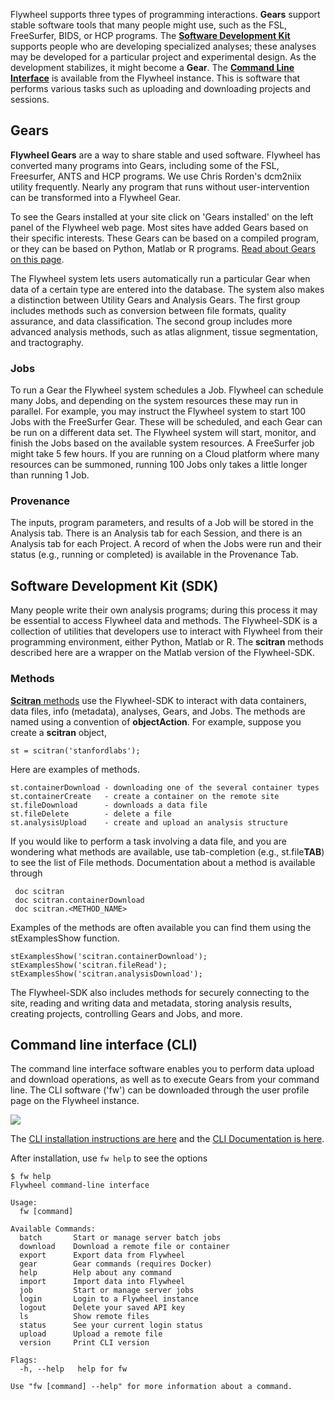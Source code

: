 Flywheel supports three types of programming interactions. **Gears** support stable software tools that many people might use, such as the FSL, FreeSurfer, BIDS, or HCP programs.  The **[Software Development Kit](Computational-organization#software-development-kit-sdk)** supports people who are developing specialized analyses; these analyses may be developed for a particular project and experimental design.  As the development stabilizes, it might become a **Gear**. The **[Command Line Interface](Computational-organization#command-line-interface-cli)** is available from the Flywheel instance. This is software that performs various tasks such as uploading and downloading projects and sessions.

## Gears
**Flywheel Gears** are a way to share stable and used software. Flywheel has converted many programs into Gears, including some of the FSL, Freesurfer, ANTS and HCP programs. We use Chris Rorden's dcm2niix utility frequently.  Nearly any program that runs without user-intervention can be transformed into a Flywheel Gear.  

To see the Gears installed at your site click on 'Gears installed' on the left panel of the Flywheel web page. Most sites have added Gears based on their specific interests. These Gears can be based on a compiled program, or they can be based on Python, Matlab or R programs. [Read about Gears on this page](Gears).

The Flywheel system lets users automatically run a particular Gear when data of a certain type are entered into the database. The system also makes a distinction between Utility Gears and Analysis Gears.  The first group includes methods such as conversion between file formats, quality assurance, and data classification.  The second group includes more advanced analysis methods, such as atlas alignment, tissue segmentation, and tractography.

### Jobs
To run a Gear the Flywheel system schedules a Job.  Flywheel can schedule many Jobs, and depending on the system resources these may run in parallel. For example, you may instruct the Flywheel system to start 100 Jobs with the FreeSurfer Gear. These will be scheduled, and each Gear can be run on a different data set. The Flywheel system will start, monitor, and finish the Jobs based on the available system resources.  A FreeSurfer job might take 5 few hours. If you are running on a Cloud platform where many resources can be summoned, running 100 Jobs only takes a little longer than running 1 Job.

### Provenance
The inputs, program parameters, and results of a Job will be stored in the Analysis tab.  There is an Analysis tab for each Session, and there is an Analysis tab for each Project. A record of when the Jobs were run and their status (e.g., running or completed) is available in the Provenance Tab.

## Software Development Kit (SDK)
Many people write their own analysis programs; during this process it may be essential to access Flywheel data and methods. The Flywheel-SDK is a collection of utilities that developers use to interact with Flywheel from their programming environment, either Python, Matlab or R. The **scitran** methods described here are a wrapper on the Matlab version of the Flywheel-SDK.

### Methods
[**Scitran** methods](https://github.com/vistalab/scitran/wiki/scitran-methods) use the Flywheel-SDK to interact with data containers, data files, info (metadata), analyses, Gears, and Jobs. The methods are named using a convention of **objectAction**.  For example, suppose you create a **scitran** object, 

    st = scitran('stanfordlabs');

Here are examples of methods.

```
st.containerDownload - downloading one of the several container types
st.containerCreate   - create a container on the remote site
st.fileDownload      - downloads a data file
st.fileDelete        - delete a file
st.analysisUpload    - create and upload an analysis structure
```
If you would like to perform a task involving a data file, and you are wondering what methods are available, use tab-completion (e.g., st.file**TAB**) to see the list of File methods. Documentation about a method is available through

     doc scitran
     doc scitran.containerDownload
     doc scitran.<METHOD_NAME>

Examples of the methods are often available you can find them using the stExamplesShow function.

    stExamplesShow('scitran.containerDownload');
    stExamplesShow('scitran.fileRead');
    stExamplesShow('scitran.analysisDownload');

The Flywheel-SDK also includes methods for securely connecting to the site, reading and writing data and metadata, storing analysis results, creating projects, controlling Gears and Jobs, and more.

## Command line interface (CLI)

The command line interface software enables you to perform data upload and download operations, as well as to execute Gears from your command line.  The CLI software ('fw') can be downloaded through the user profile page on the Flywheel instance.

![](https://github.com/vistalab/scitran/wiki/images/cliInstall.png)

The [CLI installation instructions are here](https://docs.flywheel.io/display/EM/CLI+-+Installation) and the [CLI Documentation is here](https://docs.flywheel.io/display/EM/CLI+-+Commands).

After installation, use `fw help` to see the options 
```
$ fw help
Flywheel command-line interface

Usage:
  fw [command]

Available Commands:
  batch       Start or manage server batch jobs
  download    Download a remote file or container
  export      Export data from Flywheel
  gear        Gear commands (requires Docker)
  help        Help about any command
  import      Import data into Flywheel
  job         Start or manage server jobs
  login       Login to a Flywheel instance
  logout      Delete your saved API key
  ls          Show remote files
  status      See your current login status
  upload      Upload a remote file
  version     Print CLI version

Flags:
  -h, --help   help for fw

Use "fw [command] --help" for more information about a command.
```






